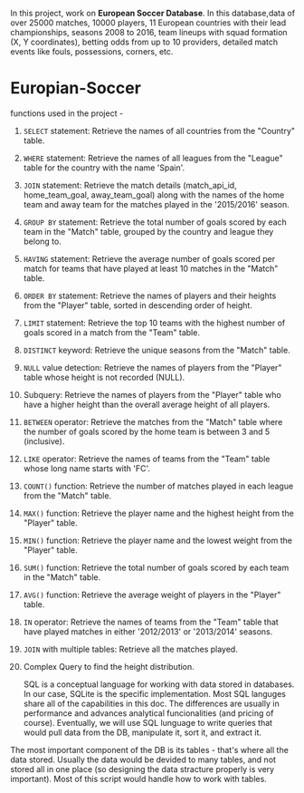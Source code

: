 In this project, work on **European Soccer Database**. In this database,data of over 25000 matches, 10000 players, 11 European countries with their lead championships, seasons 2008 to 2016, team lineups with squad formation (X, Y coordinates), betting odds from up to 10 providers, detailed match events like fouls, possessions, corners, etc. 









# Europian-Soccer


functions used in the project - 
1. `SELECT` statement: Retrieve the names of all countries from the "Country" table.
2. `WHERE` statement: Retrieve the names of all leagues from the "League" table for the country with the name 'Spain'.
3. `JOIN` statement: Retrieve the match details (match_api_id, home_team_goal, away_team_goal) along with the names of the home team and away team for the matches played in the '2015/2016' season.
4. `GROUP BY` statement: Retrieve the total number of goals scored by each team in the "Match" table, grouped by the country and league they belong to.
5. `HAVING` statement: Retrieve the average number of goals scored per match for teams that have played at least 10 matches in the "Match" table.
6. `ORDER BY` statement: Retrieve the names of players and their heights from the "Player" table, sorted in descending order of height.
7. `LIMIT` statement: Retrieve the top 10 teams with the highest number of goals scored in a match from the "Team" table.
8. `DISTINCT` keyword: Retrieve the unique seasons from the "Match" table.
9. `NULL` value detection:  Retrieve the names of players from the "Player" table whose height is not recorded (NULL).
10. Subquery: Retrieve the names of players from the "Player" table who have a higher height than the overall average height of all players.
11. `BETWEEN` operator: Retrieve the matches from the "Match" table where the number of goals scored by the home team is between 3 and 5 (inclusive).
12. `LIKE` operator: Retrieve the names of teams from the "Team" table whose long name starts with 'FC'.
13. `COUNT()` function: Retrieve the number of matches played in each league from the "Match" table.
14. `MAX()` function: Retrieve the player name and the highest height from the "Player" table.
15. `MIN()` function:  Retrieve the player name and the lowest weight from the "Player" table.
16. `SUM()` function: Retrieve the total number of goals scored by each team in the "Match" table.
17. `AVG()` function: Retrieve the average weight of players in the "Player" table.
18. `IN` operator: Retrieve the names of teams from the "Team" table that have played matches in either '2012/2013' or '2013/2014' seasons.
19. `JOIN` with multiple tables: Retrieve all the matches played.
20. Complex Query to find the height distribution.



    SQL is a conceptual language for working with data stored in databases. In our case, SQLite is the specific implementation. Most SQL languges share all of the capabilities in this doc. The differences are usually in performance and advances analytical funcionalities (and pricing of course).
Eventually, we will use SQL lunguage to write queries that would pull data from the DB, manipulate it, sort it, and extract it.

The most important component of the DB  is its tables - that's where all the data stored. Usually the data would be devided to many tables, and not stored all in one place (so designing the data stracture properly is very important). Most of this script would handle how to work with tables.
